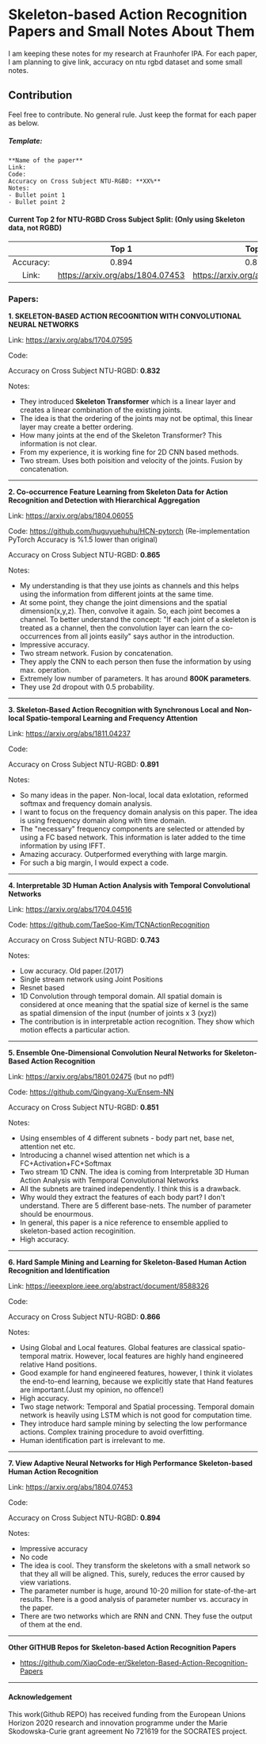 # Skeleton-based Action Recognition Papers and Small Notes About Them
I am keeping these notes for my research at Fraunhofer IPA. For each paper, I am planning to give link, accuracy on ntu rgbd dataset and some small notes. 

## Contribution 
Feel free to contribute. No general rule. Just keep the format for each paper as below. 

##### Template:
    **Name of the paper**
    Link: 
	Code:
    Accuracy on Cross Subject NTU-RGBD: **XX%**
    Notes:
    - Bullet point 1
    - Bullet point 2

#### Current Top 2 for NTU-RGBD Cross Subject Split: (Only using Skeleton data, not RGBD)
|           |               Top 1              |               Top 2              |
|:---------:|:--------------------------------:|:--------------------------------:|
| Accuracy: |               0.894              |               0.891              |
|   Link:   | https://arxiv.org/abs/1804.07453 | https://arxiv.org/abs/1811.04237 |

### Papers:
**1. SKELETON-BASED ACTION RECOGNITION WITH CONVOLUTIONAL NEURAL
NETWORKS**

Link: https://arxiv.org/abs/1704.07595

Code:

Accuracy on Cross Subject NTU-RGBD: **0.832**

Notes:
- They introduced **Skeleton Transformer** which is a linear layer and creates a linear combination of the existing joints. 
- The idea is that the ordering of the joints may not be optimal, this linear layer may create a better ordering.
- How many joints at the end of the Skeleton Transformer? This information is not clear. 
- From my experience, it is working fine for 2D CNN based methods.
- Two stream. Uses both poisition and velocity of the joints. Fusion by concatenation. 


------------



**2. Co-occurrence Feature Learning from Skeleton Data for Action Recognition and
Detection with Hierarchical Aggregation**

Link: https://arxiv.org/abs/1804.06055

Code: https://github.com/huguyuehuhu/HCN-pytorch (Re-implementation PyTorch Accuracy is %1.5 lower than original)

Accuracy on Cross Subject NTU-RGBD: **0.865**

Notes:
- My understanding is that they use joints as channels and this helps using the information from different joints at the same time.
- At some point, they change the joint dimensions and the spatial dimension(x,y,z). Then, convolve it again. So, each joint becomes a channel. To better understand the concept: "If each joint of a skeleton is treated as  a  channel,  then  the  convolution  layer  can  learn  the  co-occurrences from all joints easily" says author in the introduction.
- Impressive accuracy. 
- Two stream network. Fusion by concatenation. 
- They apply the CNN to each person then fuse the information by using max. operation. 
- Extremely low number of parameters. It has around **800K parameters**. 
- They use 2d dropout with 0.5 probability. 


------------



**3. Skeleton-Based Action Recognition with Synchronous Local and Non-local Spatio-temporal Learning and Frequency Attention**

Link: https://arxiv.org/abs/1811.04237

Code: 

Accuracy on Cross Subject NTU-RGBD: **0.891**

Notes:
- So many ideas in the paper. Non-local, local data exlotation, reformed softmax and frequency domain analysis. 
- I want to focus on the frequency domain analysis on this paper. The idea is using frequency domain along with time domain. 
- The "necessary" frequency components are selected or attended by using a FC based network. This information is later added to the time information by using IFFT.  
- Amazing accuracy. Outperformed everything with large margin. 
- For such a big margin, I would expect a code. 


------------

**4. Interpretable 3D Human Action Analysis with Temporal Convolutional
Networks**

Link: https://arxiv.org/abs/1704.04516

Code: https://github.com/TaeSoo-Kim/TCNActionRecognition

Accuracy on Cross Subject NTU-RGBD: **0.743**

Notes:
- Low accuracy. Old paper.(2017)
- Single stream network using Joint Positions
- Resnet based 
- 1D Convolution through temporal domain. All spatial domain is considered at once meaning that the spatial size of kernel is the same as spatial dimension of the input (number of joints x 3 (xyz))
- The contribution is in interpretable action recognition. They show which motion effects a particular action.  

------------

**5. Ensemble One-Dimensional Convolution Neural Networks for Skeleton-Based Action Recognition**

Link: https://arxiv.org/abs/1801.02475 (but no pdf!)

Code: https://github.com/Qingyang-Xu/Ensem-NN

Accuracy on Cross Subject NTU-RGBD: **0.851**

Notes:
- Using ensembles of 4 different subnets - body part net, base net, attention net etc. 
- Introducing a channel wised attention net which is a FC+Activation+FC+Softmax
- Two stream 1D CNN. The idea is coming from Interpretable 3D Human Action Analysis with Temporal Convolutional Networks
- All the subnets are trained independently. I think this is a drawback.  
- Why would they extract the features of each body part? I don't understand. There are 5 different base-nets. The number of parameter should be enourmous.
- In general, this paper is a nice reference to ensemble applied to skeleton-based action recoginition.
- High accuracy. 

------------

**6. Hard Sample Mining and Learning for Skeleton-Based Human Action Recognition and Identification**

Link: https://ieeexplore.ieee.org/abstract/document/8588326

Code: 

Accuracy on Cross Subject NTU-RGBD: **0.866**

Notes:
- Using Global and Local features. Global features are classical spatio-temporal matrix. However, local features are highly hand engineered relative Hand positions. 
- Good example for hand engineered features, however, I think it violates the end-to-end learning, because we explicitly state that Hand features are important.(Just my opinion, no offence!)
- High accuracy. 
- Two stage network: Temporal and Spatial processing. Temporal domain network is heavily using LSTM which is not good for computation time. 
- They introduce hard sample mining by selecting the low performance actions. Complex training procedure to avoid overfitting.
- Human identification part is irrelevant to me.  

------------

**7. View Adaptive Neural Networks for High Performance Skeleton-based Human Action Recognition**

Link: https://arxiv.org/abs/1804.07453

Code: 

Accuracy on Cross Subject NTU-RGBD: **0.894**

Notes:
- Impressive accuracy 
- No code
- The idea is cool. They transform the skeletons with a small network so that they all will be aligned. This, surely, reduces the error caused by view variations. 
- The parameter number is huge, around 10-20 million for state-of-the-art results. There is a good analysis of parameter number vs. accuracy in the paper.
- There are two networks which are RNN and CNN. They fuse the output of them at the end.
 
------------

**Other GITHUB Repos for Skeleton-based Action Recognition Papers**
- https://github.com/XiaoCode-er/Skeleton-Based-Action-Recognition-Papers

------------

#### Acknowledgement 
This work(Github REPO) has received funding from the European Unions Horizon  2020  research  and  innovation  programme  under  the Marie  Skodowska-Curie  grant  agreement  No  721619  for  the SOCRATES project. 

